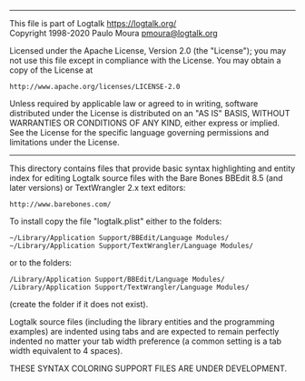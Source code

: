 ________________________________________________________________________

This file is part of Logtalk <https://logtalk.org/>  
Copyright 1998-2020 Paulo Moura <pmoura@logtalk.org>

Licensed under the Apache License, Version 2.0 (the "License");
you may not use this file except in compliance with the License.
You may obtain a copy of the License at

    http://www.apache.org/licenses/LICENSE-2.0

Unless required by applicable law or agreed to in writing, software
distributed under the License is distributed on an "AS IS" BASIS,
WITHOUT WARRANTIES OR CONDITIONS OF ANY KIND, either express or implied.
See the License for the specific language governing permissions and
limitations under the License.
________________________________________________________________________


This directory contains files that provide basic syntax highlighting 
and entity index for editing Logtalk source files with the Bare Bones
BBEdit 8.5 (and later versions) or TextWrangler 2.x text editors:

	http://www.barebones.com/

To install copy the file "logtalk.plist" either to the folders:

	~/Library/Application Support/BBEdit/Language Modules/
	~/Library/Application Support/TextWrangler/Language Modules/

or to the folders:

	/Library/Application Support/BBEdit/Language Modules/
	/Library/Application Support/TextWrangler/Language Modules/

(create the folder if it does not exist).

Logtalk source files (including the library entities and the programming
examples) are indented using tabs and are expected to remain perfectly 
indented no matter your tab width preference (a common setting is a tab
width equivalent to 4 spaces).


THESE SYNTAX COLORING SUPPORT FILES ARE UNDER DEVELOPMENT.
